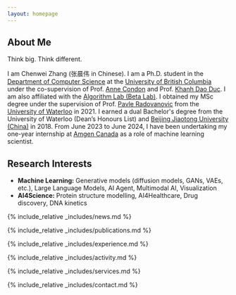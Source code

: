 ```yaml
---
layout: homepage
---
```


## About Me

Think big. Think different. 

I am Chenwei Zhang (<span class="ma-shan-zheng-regular">张晨伟</span> in Chinese). I am a Ph.D. student in the [Department of Computer Science](https://www.cs.ubc.ca) at the [University of British Columbia](https://www.ubc.ca) under the co-supervision of Prof. [Anne Condon](https://www.cs.ubc.ca/~condon/) and Prof. [Khanh Dao Duc](https://kdaoduc.com/). I am also affiliated with the [Algorithm Lab (Beta Lab)](https://www.cs.ubc.ca/labs/beta/). I obtained my MSc degree under the supervision of Prof. [Pavle Radovanovic](http://pavlegroup.uwaterloo.ca/) from the [University of Waterloo](https://uwaterloo.ca) in 2021. I earned a dual Bachelor's degree from the University of Waterloo (Dean’s Honours List) and [Beijing Jiaotong University (China)](http://en.njtu.edu.cn) in 2018. From June 2023 to June 2024, I have been undertaking my one-year internship at [Amgen Canada](https://www.amgen.ca/) as a role of machine learning scientist. 

## Research Interests

- **Machine Learning:** Generative models (diffusion models, GANs, VAEs, etc.), Large Language Models, AI Agent, Multimodal AI, Visualization
- **AI4Science:** Protein structure modelling, AI4Healthcare, Drug discovery, DNA kinetics


{% include_relative _includes/news.md %}
 
{% include_relative _includes/publications.md %}

{% include_relative _includes/experience.md %}

{% include_relative _includes/activity.md %}

{% include_relative _includes/services.md %}

{% include_relative _includes/contact.md %}

